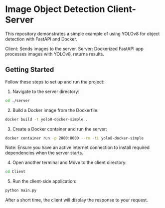 # Image Object Detection Client-Server

This repository demonstrates a simple example of using YOLOv8 for object detection with FastAPI and Docker.

Client: Sends images to the server.
Server: Dockerized FastAPI app processes images with YOLOv8, returns results.

## Getting Started

Follow these steps to set up and run the project:


1. Navigate to the server directory:
```bash
cd ./server
```
2. Build a Docker image from the Dockerfile:
```bash
docker build -t yolo8-docker-simple .
```


3. Create a Docker container and run the server:
```bash
docker container run -p 2000:8000 --rm -ti yolo8-docker-simple
```

Note: Ensure you have an active internet connection to install required dependencies when the server starts.



4. Open another terminal and Move to the client directory:
```bash
cd Client
```


5. Run the client-side application:
```bash
python main.py
```
After a short time, the client will display the response to your request.
